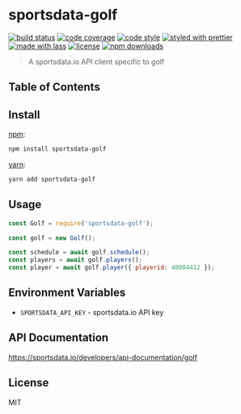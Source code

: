 # sportsdata-golf

[![build status](https://img.shields.io/travis/com/shaunwarman/sportsdata-golf.svg)](https://travis-ci.com/shaunwarman/sportsdata-golf)
[![code coverage](https://img.shields.io/codecov/c/github/shaunwarman/sportsdata-golf.svg)](https://codecov.io/gh/shaunwarman/sportsdata-golf)
[![code style](https://img.shields.io/badge/code_style-XO-5ed9c7.svg)](https://github.com/sindresorhus/xo)
[![styled with prettier](https://img.shields.io/badge/styled_with-prettier-ff69b4.svg)](https://github.com/prettier/prettier)
[![made with lass](https://img.shields.io/badge/made_with-lass-95CC28.svg)](https://lass.js.org)
[![license](https://img.shields.io/github/license/shaunwarman/sportsdata-golf.svg)](LICENSE)
[![npm downloads](https://img.shields.io/npm/dt/sportsdata-golf.svg)](https://npm.im/sportsdata-golf)

> A sportsdata.io API client specific to golf

## Table of Contents


## Install

[npm][]:

```sh
npm install sportsdata-golf
```

[yarn][]:

```sh
yarn add sportsdata-golf
```


## Usage

```js
const Golf = require('sportsdata-golf');

const golf = new Golf();

const schedule = await golf.schedule();
const players = await golf.players();
const player = await golf.player({ playerid: 40004412 });
```

## Environment Variables
- `SPORTSDATA_API_KEY` - sportsdata.io API key

## API Documentation
https://sportsdata.io/developers/api-documentation/golf

## License
MIT

##

[npm]: https://www.npmjs.com/

[yarn]: https://yarnpkg.com/

